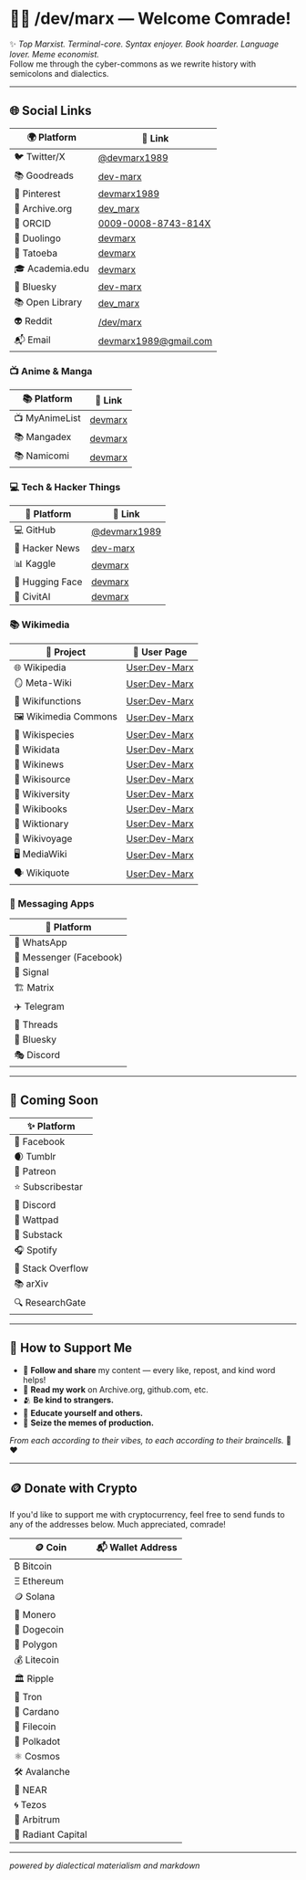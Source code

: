 # 👨‍💻 /dev/marx — Welcome Comrade!

✨ *Top Marxist. Terminal-core. Syntax enjoyer. Book hoarder. Language lover. Meme economist.*  
Follow me through the cyber-commons as we rewrite history with semicolons and dialectics.

---

## 🌐 Social Links

| 🌍 Platform       | 🔗 Link                                                                 |
|------------------|-------------------------------------------------------------------------|
| 🐦 Twitter/X      | [@devmarx1989](https://x.com/devmarx1989)                              |
| 📚 Goodreads     | [dev-marx](https://www.goodreads.com/user/show/192549155-dev-marx)      |
| 🌸 Pinterest     | [devmarx1989](https://mx.pinterest.com/devmarx1989/)
| 📖 Archive.org   | [dev_marx](https://archive.org/details/@dev_marx)                       |
| 🧠 ORCID         | [0009-0008-8743-814X](https://orcid.org/0009-0008-8743-814X)            |
| 💬 Duolingo      | [devmarx](https://www.duolingo.com/profile/devmarx)                     |
| 📓 Tatoeba       | [devmarx](https://tatoeba.org/en/user/profile/devmarx)                  |
| 🎓 Academia.edu  | [devmarx](https://independent.academia.edu/devmarx)                     |
| 🦋 Bluesky       | [dev-marx](https://bsky.app/profile/dev-marx.bsky.social)               |
| 📚 Open Library  | [dev_marx](https://openlibrary.org/people/dev_marx)                     |
| 👽 Reddit        | [/dev/marx](https://www.reddit.com/user/Usual_Direction4328/)           |
| 📬 Email         | [devmarx1989@gmail.com](mailto:devmarx1989@gmail.com)                   |

### 📺 Anime & Manga

| 📚 Platform       | 🔗 Link                                                                 |
|------------------|-------------------------------------------------------------------------|
| 📺 MyAnimeList    | [devmarx](https://myanimelist.net/profile/devmarx)                     |
| 📚 Mangadex       | [devmarx](https://mangadex.org/user/f845c1d1-351a-49c4-b90b-b134c8e76db5/devmarx) |
| 📚 Namicomi       | [devmarx](https://namicomi.com/en/user/devmarx)                         |


### 💻 Tech & Hacker Things

| 🧠 Platform       | 🔗 Link                                                               |
|------------------|------------------------------------------------------------------------|
| 💻 GitHub         | [@devmarx1989](https://github.com/devmarx1989)                        |
| 📰 Hacker News    | [dev-marx](https://news.ycombinator.com/user?id=dev-marx)             |
| 📊 Kaggle         | [devmarx](https://www.kaggle.com/devmarx)                             |
| 🤗 Hugging Face   | [devmarx](https://huggingface.co/devmarx)                             |
| 🎨 CivitAI        | [devmarx](https://civitai.com/user/devmarx)

### 📚 Wikimedia

| 🧰 Project           | 🔗 User Page                                                        |
|----------------------|---------------------------------------------------------------------|
| 🌐 Wikipedia         | [User:Dev-Marx](https://en.wikipedia.org/wiki/User:Dev-marx)        |
| 🪞 Meta-Wiki         | [User:Dev-Marx](https://meta.wikimedia.org/wiki/User:Dev-marx)      |
| 🧩 Wikifunctions     | [User:Dev-Marx](https://www.wikifunctions.org/wiki/User:Dev-marx)   |
| 🖼️ Wikimedia Commons | [User:Dev-Marx](https://commons.wikimedia.org/wiki/User:Dev-marx)   |
| 🧬 Wikispecies       | [User:Dev-Marx](https://species.wikimedia.org/wiki/User:Dev-marx)   |
| 🧠 Wikidata          | [User:Dev-Marx](https://www.wikidata.org/wiki/User:Dev-marx)        |
| 📰 Wikinews          | [User:Dev-Marx](https://en.wikinews.org/wiki/User:Dev-marx)         |
| 📖 Wikisource        | [User:Dev-Marx](https://en.wikisource.org/wiki/User:Dev-marx)       |
| 🧪 Wikiversity       | [User:Dev-Marx](https://en.wikiversity.org/wiki/User:Dev-marx)      |
| 🧾 Wikibooks         | [User:Dev-Marx](https://en.wikibooks.org/wiki/User:Dev-marx)        |
| 🧵 Wiktionary        | [User:Dev-Marx](https://en.wiktionary.org/wiki/User:Dev-marx)       |
| 🧭 Wikivoyage        | [User:Dev-Marx](https://en.wikivoyage.org/wiki/User:Dev-marx)       |
| 🖥️ MediaWiki         | [User:Dev-Marx](https://www.mediawiki.org/wiki/User:Dev-marx)       |
| 🗣️ Wikiquote         | [User:Dev-Marx](https://en.wikiquote.org/wiki/User:Dev-marx)        |

### 📱 Messaging Apps
| 📡 Platform             |
| ----------------------- |
| 💬 WhatsApp             | |
| 💙 Messenger (Facebook) | |
| 🔐 Signal               | |
| 🏗️ Matrix               | |
| ✈️ Telegram             | |
| 🧵 Threads              | |
| 🦋 Bluesky              | [dev-marx.bsky.social](https://bsky.app/profile/dev-marx.bsky.social) |
| 🎭 Discord              | `devmarx1989` |

---

## 🔮 Coming Soon

| ✨ Platform      |
| --------------- |
| 📘 Facebook     |
| 🌒 Tumblr       |
| 🧡 Patreon      |
| ⭐ Subscribestar |
| 💬 Discord      |
| 📕 Wattpad      |
| 📰 Substack     |
| 🎧 Spotify      |
| 🧮 Stack Overflow |
| 📚 arXiv          |
| 🔍 ResearchGate   |

---

## 💸 How to Support Me

- 📢 **Follow and share** my content — every like, repost, and kind word helps!
- 🧾 **Read my work** on Archive.org, github.com, etc.
- 🫂 **Be kind to strangers.**
- 🧠 **Educate yourself and others.**
- 🥖 **Seize the memes of production.**

*From each according to their vibes, to each according to their braincells.* 💾❤️

---

## 🪙 Donate with Crypto

If you'd like to support me with cryptocurrency, feel free to send funds to any of the addresses below. Much appreciated, comrade!

| 🪙 Coin      | 📬 Wallet Address                                           |
| ------------ | ----------------------------------------------------------- |
| ₿ Bitcoin    | |
| Ξ Ethereum   | |
| 🪙 Solana    | |
| 🧡 Monero    | |
| 🐶 Dogecoin  | |
| 💎 Polygon   | |
| 💰 Litecoin  | |
| 🏛️ Ripple    | |
| 🔺 Tron      | |
| 🔷 Cardano   | |
| 📁 Filecoin  | |
| 🧠 Polkadot  | |
| ⚛️ Cosmos    | |
| 🛠️ Avalanche | |
| 🧪 NEAR      | |
| 🌀 Tezos     | | 
| 🧮 Arbitrum  | |
| 🔆 Radiant Capital | |


---

*powered by dialectical materialism and markdown*
